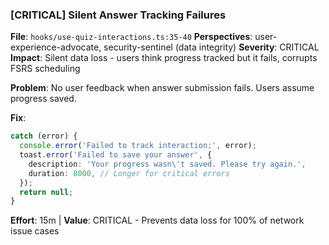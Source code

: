 
### [CRITICAL] Silent Answer Tracking Failures
**File**: `hooks/use-quiz-interactions.ts:35-40`
**Perspectives**: user-experience-advocate, security-sentinel (data integrity)
**Severity**: CRITICAL
**Impact**: Silent data loss - users think progress tracked but it fails, corrupts FSRS scheduling

**Problem**: No user feedback when answer submission fails. Users assume progress saved.

**Fix**:
```typescript
catch (error) {
  console.error('Failed to track interaction:', error);
  toast.error('Failed to save your answer', {
    description: 'Your progress wasn\'t saved. Please try again.',
    duration: 8000, // Longer for critical errors
  });
  return null;
}
```

**Effort**: 15m | **Value**: CRITICAL - Prevents data loss for 100% of network issue cases

